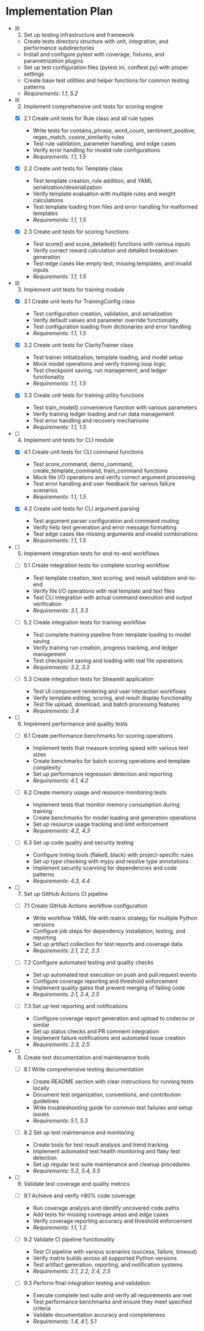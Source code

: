 # Implementation Plan

- [x] 1. Set up testing infrastructure and framework
  - Create tests directory structure with unit, integration, and performance subdirectories
  - Install and configure pytest with coverage, fixtures, and parametrization plugins
  - Set up test configuration files (pytest.ini, conftest.py) with proper settings
  - Create base test utilities and helper functions for common testing patterns
  - _Requirements: 1.1, 5.2_

- [x] 2. Implement comprehensive unit tests for scoring engine
  - [x] 2.1 Create unit tests for Rule class and all rule types
    - Write tests for contains_phrase, word_count, sentiment_positive, regex_match, cosine_similarity rules
    - Test rule validation, parameter handling, and edge cases
    - Verify error handling for invalid rule configurations
    - _Requirements: 1.1, 1.5_

  - [x] 2.2 Create unit tests for Template class
    - Test template creation, rule addition, and YAML serialization/deserialization
    - Verify template evaluation with multiple rules and weight calculations
    - Test template loading from files and error handling for malformed templates
    - _Requirements: 1.1, 1.5_

  - [x] 2.3 Create unit tests for scoring functions
    - Test score() and score_detailed() functions with various inputs
    - Verify correct reward calculation and detailed breakdown generation
    - Test edge cases like empty text, missing templates, and invalid inputs
    - _Requirements: 1.1, 1.5_

- [x] 3. Implement unit tests for training module
  - [x] 3.1 Create unit tests for TrainingConfig class
    - Test configuration creation, validation, and serialization
    - Verify default values and parameter override functionality
    - Test configuration loading from dictionaries and error handling
    - _Requirements: 1.1, 1.5_

  - [x] 3.2 Create unit tests for ClarityTrainer class
    - Test trainer initialization, template loading, and model setup
    - Mock model operations and verify training loop logic
    - Test checkpoint saving, run management, and ledger functionality
    - _Requirements: 1.1, 1.5_

  - [x] 3.3 Create unit tests for training utility functions
    - Test train_model() convenience function with various parameters
    - Verify training ledger loading and run data management
    - Test error handling and recovery mechanisms
    - _Requirements: 1.1, 1.5_

- [ ] 4. Implement unit tests for CLI module
  - [x] 4.1 Create unit tests for CLI command functions
    - Test score_command, demo_command, create_template_command, train_command functions
    - Mock file I/O operations and verify correct argument processing
    - Test error handling and user feedback for various failure scenarios
    - _Requirements: 1.1, 1.5_

  - [x] 4.2 Create unit tests for CLI argument parsing
    - Test argument parser configuration and command routing
    - Verify help text generation and error message formatting
    - Test edge cases like missing arguments and invalid combinations
    - _Requirements: 1.1, 1.5_

- [ ] 5. Implement integration tests for end-to-end workflows
  - [ ] 5.1 Create integration tests for complete scoring workflow
    - Test template creation, text scoring, and result validation end-to-end
    - Verify file I/O operations with real template and text files
    - Test CLI integration with actual command execution and output verification
    - _Requirements: 3.1, 3.3_

  - [ ] 5.2 Create integration tests for training workflow
    - Test complete training pipeline from template loading to model saving
    - Verify training run creation, progress tracking, and ledger management
    - Test checkpoint saving and loading with real file operations
    - _Requirements: 3.2, 3.3_

  - [ ] 5.3 Create integration tests for Streamlit application
    - Test UI component rendering and user interaction workflows
    - Verify template editing, scoring, and result display functionality
    - Test file upload, download, and batch processing features
    - _Requirements: 3.4_

- [ ] 6. Implement performance and quality tests
  - [ ] 6.1 Create performance benchmarks for scoring operations
    - Implement tests that measure scoring speed with various text sizes
    - Create benchmarks for batch scoring operations and template complexity
    - Set up performance regression detection and reporting
    - _Requirements: 4.1, 4.2_

  - [ ] 6.2 Create memory usage and resource monitoring tests
    - Implement tests that monitor memory consumption during training
    - Create benchmarks for model loading and generation operations
    - Set up resource usage tracking and limit enforcement
    - _Requirements: 4.2, 4.3_

  - [ ] 6.3 Set up code quality and security testing
    - Configure linting tools (flake8, black) with project-specific rules
    - Set up type checking with mypy and resolve type annotations
    - Implement security scanning for dependencies and code patterns
    - _Requirements: 4.3, 4.4_

- [ ] 7. Set up GitHub Actions CI pipeline
  - [ ] 7.1 Create GitHub Actions workflow configuration
    - Write workflow YAML file with matrix strategy for multiple Python versions
    - Configure job steps for dependency installation, testing, and reporting
    - Set up artifact collection for test reports and coverage data
    - _Requirements: 2.1, 2.2, 2.3_

  - [ ] 7.2 Configure automated testing and quality checks
    - Set up automated test execution on push and pull request events
    - Configure coverage reporting and threshold enforcement
    - Implement quality gates that prevent merging of failing code
    - _Requirements: 2.1, 2.4, 2.5_

  - [ ] 7.3 Set up test reporting and notifications
    - Configure coverage report generation and upload to codecov or similar
    - Set up status checks and PR comment integration
    - Implement failure notifications and automated issue creation
    - _Requirements: 2.3, 2.5_

- [ ] 8. Create test documentation and maintenance tools
  - [ ] 8.1 Write comprehensive testing documentation
    - Create README section with clear instructions for running tests locally
    - Document test organization, conventions, and contribution guidelines
    - Write troubleshooting guide for common test failures and setup issues
    - _Requirements: 5.1, 5.3_

  - [ ] 8.2 Set up test maintenance and monitoring
    - Create tools for test result analysis and trend tracking
    - Implement automated test health monitoring and flaky test detection
    - Set up regular test suite maintenance and cleanup procedures
    - _Requirements: 5.2, 5.4, 5.5_

- [ ] 9. Validate test coverage and quality metrics
  - [ ] 9.1 Achieve and verify ≥80% code coverage
    - Run coverage analysis and identify uncovered code paths
    - Add tests for missing coverage areas and edge cases
    - Verify coverage reporting accuracy and threshold enforcement
    - _Requirements: 1.1, 1.2_

  - [ ] 9.2 Validate CI pipeline functionality
    - Test CI pipeline with various scenarios (success, failure, timeout)
    - Verify matrix builds across all supported Python versions
    - Test artifact generation, reporting, and notification systems
    - _Requirements: 2.1, 2.2, 2.4, 2.5_

  - [ ] 9.3 Perform final integration testing and validation
    - Execute complete test suite and verify all requirements are met
    - Test performance benchmarks and ensure they meet specified criteria
    - Validate documentation accuracy and completeness
    - _Requirements: 1.4, 4.1, 5.1_